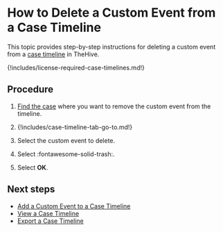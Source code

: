 # How to Delete a Custom Event from a Case Timeline

This topic provides step-by-step instructions for deleting a custom event from a [case timeline](about-case-timelines.md) in TheHive.

{!includes/license-required-case-timelines.md!}

<h2>Procedure</h2>

1. [Find the case](../../search-for-cases/find-a-case.md) where you want to remove the custom event from the timeline.

2. {!includes/case-timeline-tab-go-to.md!}

3. Select the custom event to delete.

4. Select :fontawesome-solid-trash:.

5. Select **OK**.

<h2>Next steps</h2>

* [Add a Custom Event to a Case Timeline](add-custom-event-timeline.md)
* [View a Case Timeline](view-case-timeline.md)
* [Export a Case Timeline](export-case-timeline.md)
